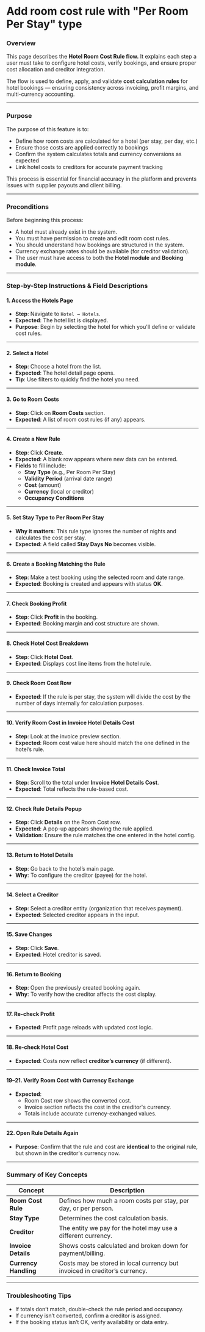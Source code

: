 # Add room cost rule with "Per Room Per Stay" type

### Overview

This page describes the **Hotel Room Cost Rule flow.** It explains each step a user must take to configure hotel costs, verify bookings, and ensure proper cost allocation and creditor integration.

The flow is used to define, apply, and validate **cost calculation rules** for hotel bookings — ensuring consistency across invoicing, profit margins, and multi-currency accounting.

***

### Purpose

The purpose of this feature is to:

* Define how room costs are calculated for a hotel (per stay, per day, etc.)
* Ensure those costs are applied correctly to bookings
* Confirm the system calculates totals and currency conversions as expected
* Link hotel costs to creditors for accurate payment tracking

This process is essential for financial accuracy in the platform and prevents issues with supplier payouts and client billing.

***

### Preconditions

Before beginning this process:

* A hotel must already exist in the system.
* You must have permission to create and edit room cost rules.
* You should understand how bookings are structured in the system.
* Currency exchange rates should be available (for creditor validation).
* The user must have access to both the **Hotel module** and **Booking module**.

***

### Step-by-Step Instructions & Field Descriptions

#### 1. **Access the Hotels Page**

* **Step**: Navigate to `Hotel → Hotels`.
* **Expected**: The hotel list is displayed.
* **Purpose**: Begin by selecting the hotel for which you'll define or validate cost rules.

***

#### 2. **Select a Hotel**

* **Step**: Choose a hotel from the list.
* **Expected**: The hotel detail page opens.
* **Tip**: Use filters to quickly find the hotel you need.

***

#### 3. **Go to Room Costs**

* **Step**: Click on **Room Costs** section.
* **Expected**: A list of room cost rules (if any) appears.

***

#### 4. **Create a New Rule**

* **Step**: Click **Create**.
* **Expected**: A blank row appears where new data can be entered.
* **Fields** to fill include:
  * **Stay Type** (e.g., Per Room Per Stay)
  * **Validity Period** (arrival date range)
  * **Cost** (amount)
  * **Currency** (local or creditor)
  * **Occupancy Conditions**

***

#### 5. **Set Stay Type to Per Room Per Stay**

* **Why it matters**: This rule type ignores the number of nights and calculates the cost per stay.
* **Expected**: A field called **Stay Days No** becomes visible.

***

#### 6. **Create a Booking Matching the Rule**

* **Step**: Make a test booking using the selected room and date range.
* **Expected**: Booking is created and appears with status **OK**.

***

#### 7. **Check Booking Profit**

* **Step**: Click **Profit** in the booking.
* **Expected**: Booking margin and cost structure are shown.

***

#### 8. **Check Hotel Cost Breakdown**

* **Step**: Click **Hotel Cost**.
* **Expected**: Displays cost line items from the hotel rule.

***

#### 9. **Check Room Cost Row**

* **Expected**: If the rule is per stay, the system will divide the cost by the number of days internally for calculation purposes.

***

#### 10. **Verify Room Cost in Invoice Hotel Details Cost**

* **Step**: Look at the invoice preview section.
* **Expected**: Room cost value here should match the one defined in the hotel’s rule.

***

#### 11. **Check Invoice Total**

* **Step**: Scroll to the total under **Invoice Hotel Details Cost**.
* **Expected**: Total reflects the rule-based cost.

***

#### 12. **Check Rule Details Popup**

* **Step**: Click **Details** on the Room Cost row.
* **Expected**: A pop-up appears showing the rule applied.
* **Validation**: Ensure the rule matches the one entered in the hotel config.

***

#### 13. **Return to Hotel Details**

* **Step**: Go back to the hotel’s main page.
* **Why**: To configure the creditor (payee) for the hotel.

***

#### 14. Select **a Creditor**

* **Step**: Select a creditor entity (organization that receives payment).
* **Expected**: Selected creditor appears in the input.

***

#### 15. **Save Changes**

* **Step**: Click **Save**.
* **Expected**: Hotel creditor is saved.

***

#### 16. **Return to Booking**

* **Step**: Open the previously created booking again.
* **Why**: To verify how the creditor affects the cost display.

***

#### 17. **Re-check Profit**

* **Expected**: Profit page reloads with updated cost logic.

***

#### 18. **Re-check Hotel Cost**

* **Expected**: Costs now reflect **creditor’s currency** (if different).

***

#### 19–21. **Verify Room Cost with Currency Exchange**

* **Expected**:
  * Room Cost row shows the converted cost.
  * Invoice section reflects the cost in the creditor's currency.
  * Totals include accurate currency-exchanged values.

***

#### 22. **Open Rule Details Again**

* **Purpose**: Confirm that the rule and cost are **identical** to the original rule, but shown in the creditor's currency now.

***

### Summary of Key Concepts

| Concept               | Description                                                                |
| --------------------- | -------------------------------------------------------------------------- |
| **Room Cost Rule**    | Defines how much a room costs per stay, per day, or per person.            |
| **Stay Type**         | Determines the cost calculation basis.                                     |
| **Creditor**          | The entity we pay for the hotel may use a different currency.              |
| **Invoice Details**   | Shows costs calculated and broken down for payment/billing.                |
| **Currency Handling** | Costs may be stored in local currency but invoiced in creditor’s currency. |

***

### Troubleshooting Tips

* If totals don’t match, double-check the rule period and occupancy.
* If currency isn’t converted, confirm a creditor is assigned.
* If the booking status isn’t OK, verify availability or data entry.
